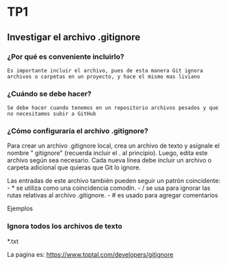# TP1

##  Investigar el archivo .gitignore

### ¿Por qué es conveniente incluirlo?
	Es importante incluir el archivo, pues de esta manera Git ignora archivos o carpetas en un proyecto, y hace el mismo mas liviano

### ¿Cuándo se debe hacer?
	Se debe hacer cuando tenemos en un repositorio archivos pesados y que no necesitamos subir a GitHub

### ¿Cómo configuraría el archivo .gitignore?
	
Para crear un archivo .gitignore local, crea un archivo de texto y asígnale el nombre " gitignore" (recuerda incluir el . al principio). Luego, edita este archivo según sea necesario. Cada nueva línea debe incluir un archivo o carpeta adicional que quieras que Git lo ignore.

Las entradas de este archivo también pueden seguir un patrón coincidente:
	- * se utiliza como una coincidencia comodín.
	- / se usa para ignorar las rutas relativas al archivo .gitignore.
	- # es usado para agregar comentarios

Ejemplos

### Ignora todos los archivos de texto

*.txt

La pagina es: https://www.toptal.com/developers/gitignore